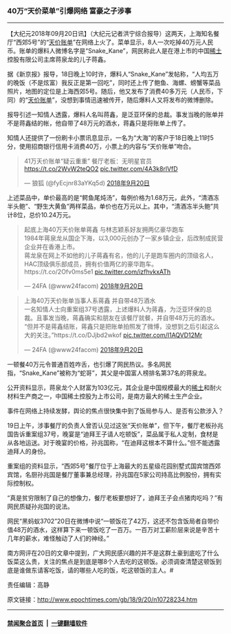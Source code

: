 ### 40万“天价菜单”引爆网络 富豪之子涉事
------------------------

<p>【大纪元2018年09月20日讯】（大纪元记者洪宁综合报导）这两天，上海知名餐厅“西郊5号”的“<a href="http://www.epochtimes.com/gb/tag/%E5%A4%A9%E4%BB%B7%E8%B4%A6%E5%8D%95.html">天价账单</a>”在网络上火了。菜单显示，8人一次吃掉40万元人民币。账单的爆料人微博名字是“Snake_Kane”，网民称此人是在港上市的中国<a href="http://www.epochtimes.com/gb/tag/%E7%A8%80%E5%9C%9F.html">稀土</a>控股有限公司主席蒋泉龙的儿子蒋鑫。</p>
<p>据《新京报》报导，18日晚上10时许，爆料人“Snake_Kane”发帖称，“人均五万的晚饭（不是炫富）我反正是第一回吃”，同时还上传了鲍鱼、海螺、螃蟹等菜品照片，地图的定位是上海西郊5号。随后，他又发布了消费40多万元（人民币，下同）的“<a href="http://www.epochtimes.com/gb/tag/%E5%A4%A9%E4%BB%B7%E8%B4%A6%E5%8D%95.html">天价账单</a>”，没想到事情迅速被传开，随后爆料人又将发布的微博删除。</p>
<p>报导引述一知情人透露，爆料人名叫蒋鑫，是泛亚环保的总裁。事发当晚的账单并不是蒋鑫结的帐，他自带了48万元的酒水，蒋鑫只是将账单上传了。</p>
<p>知情人还提供了一份刷卡小票讯息显示，一名为“大海”的客户于18日晚上11时5分，使用招商银行信用卡消费40万，小票上的内容与“天价账单”吻合。</p>
</p>
<blockquote class="twitter-tweet" data-lang="zh-tw">
<p dir="ltr" lang="zh">41万天价账单“疑云重重” 餐厅老板：无明星官员<a href="https://t.co/2WvW2teQO2">https://t.co/2WvW2teQO2</a> <a href="https://t.co/4A3k8rlVfD">pic.twitter.com/4A3k8rlVfD</a></p>
<p>— 狼狐 (@fyEcjnr83aYKq5d) <a href="https://twitter.com/fyEcjnr83aYKq5d/status/1042632854214045696?ref_src=twsrc%5Etfw">2018年9月20日</a></p></blockquote>
<p><script async src="https://platform.twitter.com/widgets.js" charset="utf-8"></script>
<p>上述菜品中，单价最高的是“鳄鱼尾炖汤”，每例价格为1.68万元，此外，“清酒冻半头鲍”、“野生大黄鱼”两样菜品，单价也在万元以上。其中，“清酒冻半头鲍”共计8位，总价10.24万元。</p>
</p>
<blockquote class="twitter-tweet" data-lang="zh-tw">
<p dir="ltr" lang="zh">起底上海40万天价账单蒋鑫 与林志颖系好友拥两亿豪华跑车<br />
1984年蒋泉龙从国企下海，以3,000元创办了一家乡镇企业，后改制成民营企业并在香港上市。<br />
蒋龙泉在网上不如他的儿子蒋鑫有名，他的儿子是跑车圈内的顶级名人， HAC顶级俱乐部成员，拥有价值两亿的豪华跑车。https://t.co/2Ofv0ms5e1 <a href="https://t.co/izfhvkxATh">pic.twitter.com/izfhvkxATh</a></p>
<p>— 24FA (@www24facom) <a href="https://twitter.com/www24facom/status/1042591018904838146?ref_src=twsrc%5Etfw">2018年9月20日</a></p></blockquote>
<p><script async src="https://platform.twitter.com/widgets.js" charset="utf-8"></script>
</p>
<blockquote class="twitter-tweet" data-lang="zh-tw">
<p dir="ltr" lang="zh">上海40万天价账单当事人系蒋鑫 并自带48万酒水<br />
一名知情人士向重案组37号透露，上述爆料人为蒋鑫，为泛亚环保的总裁。且事发当晚，蒋鑫确实和朋友在该餐厅就餐，并自带48万元的酒水。“但并不是蒋鑫结账，蒋鑫只是把账单拍照发了微博，没想到之后引起这么大的关注。”https://t.co/DJjbd2wkof <a href="https://t.co/I1AQVD12Mr">pic.twitter.com/I1AQVD12Mr</a></p>
<p>— 24FA (@www24facom) <a href="https://twitter.com/www24facom/status/1042582938364272640?ref_src=twsrc%5Etfw">2018年9月20日</a></p></blockquote>
<p><script async src="https://platform.twitter.com/widgets.js" charset="utf-8"></script>
<p>一顿餐40万元令普通百姓咋舌，也引爆了网民热议。多名网民指，“Snake_Kane”被称为“蛇哥”，其父是中国富人榜排名第37名的蒋泉龙。</p>
<p>公开资料显示，蒋泉龙个人财富为103亿元，其企业是中国规模最大的<a href="http://www.epochtimes.com/gb/tag/%E7%A8%80%E5%9C%9F.html">稀土</a>和耐火材料生产商之一，中国稀土控股为上市公司，是南方最大的稀土生产企业。</p>
<p>事件在网络上持续发酵，舆论的焦点很快集中到了饭局参与人、是否有公款涉入？</p>
<p>19日上午，涉事餐厅的负责人曾否认见过这张“天价账单”，但下午，餐厅老板孙兆国告诉重案组37号，晚宴是“迪拜王子请人吃顿饭”，菜品属于私人定制，食材是从各地运送。对于晚宴的价格，孙兆国称，“在迪拜这根本不算什么。”但不能透露迪拜人的身份。</p>
<p>重案组的资料显示，“西郊5号”餐厅位于上海最大的五星级花园别墅式国宾馆西郊宾馆，名厨孙兆国是餐厅董事兼总经理，孙兆国在5家公司持高比例股份，拥有实际控制权。</p>
<p>“真是贫穷限制了自己的想像力，餐厅老板要想好了，迪拜王子会点猪肉吃吗？”有网民质疑孙兆国的说法。</p>
<p>网民“黑蚂蚁3702”20日在微博中说“一顿饭花了42万，这还不包含饭局者自带价值48万的酒水，这样算下来一顿饭吃了一百万。一百万对工薪阶层来说是辛苦十几年的薪水，难怪触动了人们的神经。”</p>
<p>南方网评在20日的文章中提到，广大网民感兴趣的并不是这群土豪到底吃了什么饭菜这么贵，关注的焦点是到底是哪8个人去吃的这顿饭。必须调查清楚这顿饭到底是谁做东请客吃饭，请的哪些人吃的饭，吃这顿饭的主人。#</p>
<p>责任编辑：高静</p>

原文链接：http://www.epochtimes.com/gb/18/9/20/n10728234.htm


------------------------
#### [禁闻聚合首页](https://github.com/gfw-breaker/banned-news/blob/master/README.md) &nbsp;|&nbsp;  [一键翻墙软件](https://github.com/gfw-breaker/nogfw/blob/master/README.md)